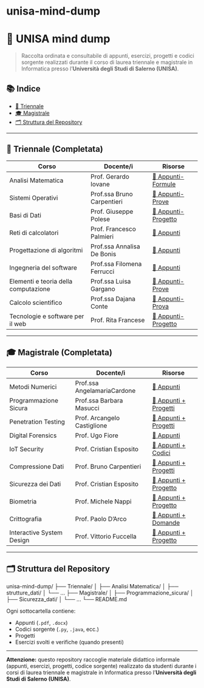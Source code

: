 # unisa-mind-dump

# 🧠 UNISA mind dump

> Raccolta ordinata e consultabile di appunti, esercizi, progetti e codici sorgente realizzati durante il corso di laurea triennale e magistrale in Informatica presso l’**Università degli Studi di Salerno (UNISA)**.

## 📚 Indice

- [📘 Triennale](#-triennale-completata)
- [🎓 Magistrale](#-magistrale-completata)
- [🗂️ Struttura del Repository](#-struttura-del-repository)

---

## 📘 Triennale (Completata)

| Corso | Docente/i | Risorse |
|-------|-----------|---------|
| Analisi Matematica | Prof. Gerardo Iovane | [📄 Appunti-Formule](./Triennale/Analisi%20Matematica) |
| Sistemi Operativi | Prof.ssa Bruno Carpentieri | [📄 Appunti-Prove](./Triennale/Sistemi%20Operativi) |
| Basi di Dati | Prof. Giuseppe Polese | [📄 Appunti-Progetto](./Triennale/Basi%20di%20Dati) |
| Reti di calcolatori | Prof. Francesco Palmieri | [📄 Appunti](./Triennale/Reti%20di%20calcolatori) |
| Progettazione di algoritmi | Prof.ssa Annalisa De Bonis | [📄 Appunti](./Triennale/Progettazione%20di%algoritmi) |
| Ingegneria del software | Prof.ssa Filomena Ferrucci | [📄 Appunti](./Triennale/Ingegneria%20del%20software) |
| Elementi e teoria della computazione | Prof.ssa Luisa Gargano | [📄 Appunti-Prove](./Triennale/Elementi%20e%20teoria%20della%20computazione) |
| Calcolo scientifico | Prof.ssa Dajana Conte | [📄 Appunti-Prova](./Triennale/Calcolo%20scientifico) |
| Tecnologie e software per il web | Prof. Rita Francese | [📄 Appunti-Progetto](./Triennale/Tecnologie%20e%20software%20per%20il%20web) |


---

## 🎓 Magistrale (Completata)

| Corso | Docente/i | Risorse |
|-------|-----------|---------|
| Metodi Numerici | Prof.ssa AngelamariaCardone | [📄 Appunti](./magistrale/metodi_numerici) |
| Programmazione Sicura | Prof.ssa Barbara Masucci | [📄 Appunti + Progetti](./magistrale/programmazione_sicura) |
| Penetration Testing | Prof. Arcangelo Castiglione | [📄 Appunti + Progetti](./magistrale/penetration_testing) |
| Digital Forensics | Prof. Ugo Fiore | [📄 Appunti](./magistrale/digital_forensics) |
| IoT Security | Prof. Cristian Esposito | [📄 Appunti + Codici](./magistrale/compilatori) |
| Compressione Dati | Prof. Bruno Carpentieri | [📄 Appunti + Progetti](./magistrale/compressione_dati) |
| Sicurezza dei Dati | Prof. Cristian Esposito | [📄 Appunti + Progetto](./magistrale/sicurezza_dati) |
| Biometria | Prof. Michele Nappi | [📄 Appunti + Progetto](./magistrale/biometria) |
| Crittografia | Prof. Paolo D’Arco | [📄 Appunti + Domande](./magistrale/crittografia) |
| Interactive System Design | Prof. Vittorio Fuccella | [📄 Appunti + Progetto](./magistrale/system_design) |

---

## 🗂️ Struttura del Repository
unisa-mind-dump/
├── Triennale/
│   ├── Analisi Matematica/
│   ├── strutture_dati/
│   └── ...
├── Magistrale/
│   ├── Programmazione_sicura/
│   ├── Sicurezza_dati/
│   └── ...
└── README.md

Ogni sottocartella contiene:
- Appunti (`.pdf`, `.docx`)
- Codici sorgente (`.py`, `.java`, ecc.)
- Progetti 
- Esercizi svolti e verifiche (quando presenti)

---
**Attenzione:** questo repository raccoglie materiale didattico informale (appunti, esercizi, progetti, codice sorgente) realizzato da studenti durante i corsi di laurea triennale e magistrale in Informatica presso l’**Università degli Studi di Salerno (UNISA)**.

